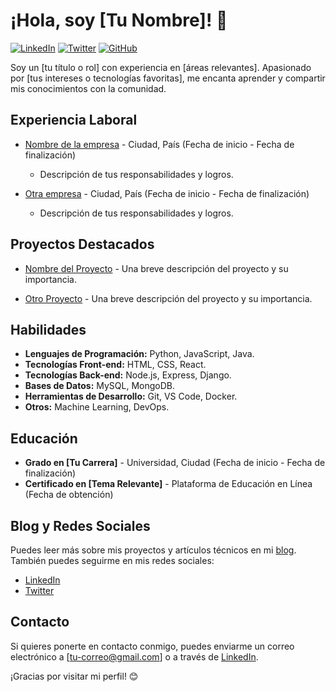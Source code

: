 # ¡Hola, soy [Tu Nombre]! 👋

[![LinkedIn](https://img.shields.io/badge/LinkedIn-Connect-blue)](https://www.linkedin.com/in/tu-linkedin)
[![Twitter](https://img.shields.io/badge/Twitter-Follow-1DA1F2)](https://twitter.com/tu-twitter)
[![GitHub](https://img.shields.io/badge/GitHub-Follow-181717)](https://github.com/tu-usuario)

Soy un [tu título o rol] con experiencia en [áreas relevantes]. Apasionado por [tus intereses o tecnologías favoritas], me encanta aprender y compartir mis conocimientos con la comunidad.

## Experiencia Laboral

- [Nombre de la empresa](https://www.empresa.com) - Ciudad, País (Fecha de inicio - Fecha de finalización)
  - Descripción de tus responsabilidades y logros.

- [Otra empresa](https://www.otraempresa.com) - Ciudad, País (Fecha de inicio - Fecha de finalización)
  - Descripción de tus responsabilidades y logros.

## Proyectos Destacados

- [Nombre del Proyecto](https://github.com/tu-usuario/proyecto) - Una breve descripción del proyecto y su importancia.

- [Otro Proyecto](https://github.com/tu-usuario/otro-proyecto) - Una breve descripción del proyecto y su importancia.

## Habilidades

- **Lenguajes de Programación:** Python, JavaScript, Java.
- **Tecnologías Front-end:** HTML, CSS, React.
- **Tecnologías Back-end:** Node.js, Express, Django.
- **Bases de Datos:** MySQL, MongoDB.
- **Herramientas de Desarrollo:** Git, VS Code, Docker.
- **Otros:** Machine Learning, DevOps.

## Educación

- **Grado en [Tu Carrera]** - Universidad, Ciudad (Fecha de inicio - Fecha de finalización)
- **Certificado en [Tema Relevante]** - Plataforma de Educación en Línea (Fecha de obtención)

## Blog y Redes Sociales

Puedes leer más sobre mis proyectos y artículos técnicos en mi [blog](https://www.tu-blog.com). También puedes seguirme en mis redes sociales:

- [LinkedIn](https://www.linkedin.com/in/tu-linkedin)
- [Twitter](https://twitter.com/tu-twitter)

## Contacto

Si quieres ponerte en contacto conmigo, puedes enviarme un correo electrónico a [tu-correo@gmail.com] o a través de [LinkedIn](https://www.linkedin.com/in/tu-linkedin).

¡Gracias por visitar mi perfil! 😊
